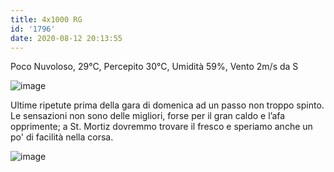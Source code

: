 ```yaml
---
title: 4x1000 RG
id: '1796'
date: 2020-08-12 20:13:55
---
```


Poco Nuvoloso, 29°C, Percepito 30°C, Umidità 59%, Vento 2m/s da S

![image](/images/2021/08/IMG_2556.jpg)

Ultime ripetute prima della gara di domenica ad un passo non troppo spinto. Le sensazioni non sono delle migliori, forse per il gran caldo e l’afa opprimente; a St. Mortiz dovremmo trovare il fresco e speriamo anche un po' di facilità nella corsa.

![image](/images/2021/08/20200812-activity-map.png)